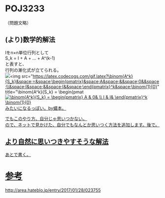 # POJ3233
（問題文略）  

## (より)数学的解法
Iをn×n単位行列として  
S_k = I + A + ... + A^(k-1)  
と表すと、  
行列の漸化式が立てられる。  
<img src= "https://www.codecogs.com/eqnedit.php?latex=\binom{A^k}{S_k}&space;=&space;\begin{pmatrix}&space;A&space;&&space;0&&space;\\&space;I&space;&&space;I&&space;\end{pmatrix}^k&space;\binom{1}{0}" target="_blank"><img src="https://latex.codecogs.com/gif.latex?\binom{A^k}{S_k}&space;=&space;\begin{pmatrix}&space;A&space;&&space;0&&space;\\&space;I&space;&&space;I&&space;\end{pmatrix}^k&space;\binom{1}{0}" title="\binom{A^k}{S_k} = \begin{pmat<a href="https://www.codecogs.com/eqnedit.php?latex=\binom{A^k}{S_k}&space;=&space;\begin{pmatrix}&space;A&space;&&space;0&&space;\\&space;I&space;&&space;I&&space;\end{pmatrix}^k&space;\binom{1}{0}" target="_blank"><img src="https://latex.codecogs.com/gif.latex?\binom{A^k}{S_k}&space;=&space;\begin{pmatrix}&space;A&space;&&space;0&&space;\\&space;I&space;&&space;I&&space;\end{pmatrix}^k&space;\binom{1}{0}" title="\binom{A^k}{S_k} = \begin{pmatrix} A & 0& \\ I & I& \end{pmatrix}^k \binom{1}{0}" />
みたいになるっぽい。by蟻本。  
  
でもこのやり方、自分じゃ思いつかない。  
ので、ネットで見かけた、自分でもなんとか思いつく方法を追加します。後で。  

## より自然に思いつきやすそうな解法
あとで書く。  

## 

# 参考
<http://area.hateblo.jp/entry/2017/01/28/023755>
